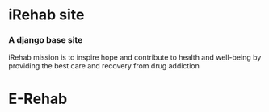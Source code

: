 # iRehab site
### A django base site
iRehab mission is to inspire hope and contribute to health and well-being by providing the best care and recovery from drug addiction
# E-Rehab
